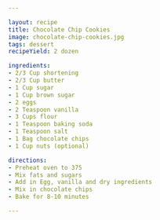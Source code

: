 ```yaml
---

layout: recipe
title: Chocolate Chip Cookies
image: chocolate-chip-cookies.jpg
tags: dessert
recipeYield: 2 dozen

ingredients:
- 2/3 Cup shortening
- 2/3 Cup butter
- 1 Cup sugar
- 1 Cup brown sugar
- 2 eggs
- 2 Teaspoon vanilla
- 3 Cups flour
- 1 Teaspoon baking soda
- 1 Teaspoon salt
- 1 Bag chocolate chips
- 1 Cup nuts (optional)

directions:
- Preheat oven to 375
- Mix fats and sugars
- Add in Egg, vanilla and dry ingredients
- Mix in chocolate chips
- Bake for 8-10 minutes

---
```


